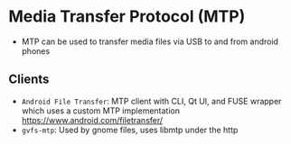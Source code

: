 # Media Transfer Protocol (MTP)

- MTP can be used to transfer media files via USB to and from android phones

## Clients

- `Android File Transfer`: MTP client with CLI, Qt UI, and FUSE wrapper which uses a custom MTP implementation <https://www.android.com/filetransfer/>
- `gvfs-mtp`: Used by gnome files, uses libmtp under the http
